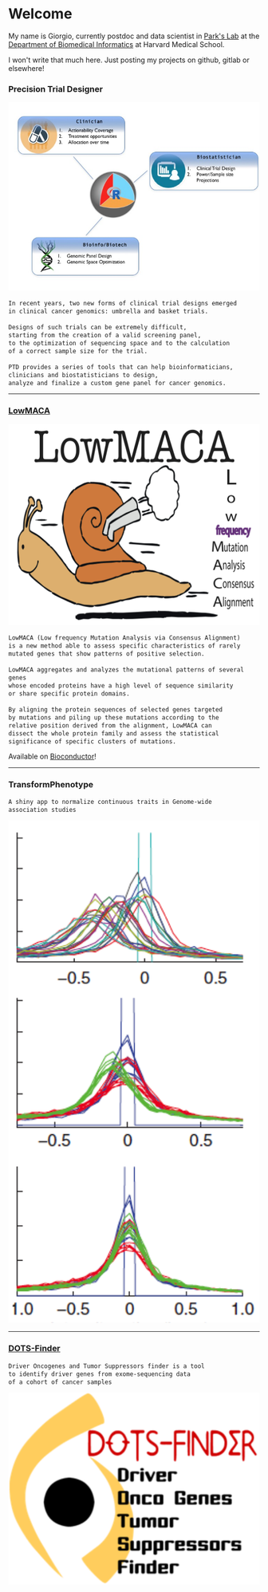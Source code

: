 # Welcome

My name is Giorgio, currently postdoc and data scientist in [Park's Lab](https://compbio.hms.harvard.edu/) 
at the [Department of Biomedical Informatics](https://dbmi.hms.harvard.edu/careers/postdoctoral-fellows/park-lab) at Harvard Medical School.

I won't write that much here. Just posting my projects on github, gitlab or elsewhere!


### Precision Trial Designer

[![](images/conclusionSlide2.jpg)](https://gmelloni.github.io/ptd)

```
In recent years, two new forms of clinical trial designs emerged 
in clinical cancer genomics: umbrella and basket trials.

Designs of such trials can be extremely difficult, 
starting from the creation of a valid screening panel, 
to the optimization of sequencing space and to the calculation 
of a correct sample size for the trial.

PTD provides a series of tools that can help bioinformaticians, 
clinicians and biostatisticians to design, 
analyze and finalize a custom gene panel for cancer genomics.
```

----------------------

### [LowMACA](https://bmcbioinformatics.biomedcentral.com/articles/10.1186/s12859-016-0935-7)

[![](images/lowmaca_logo.png)](http://cgsb.genomics.iit.it/wiki/projects/LowMACA)

```
LowMACA (Low frequency Mutation Analysis via Consensus Alignment) 
is a new method able to assess specific characteristics of rarely 
mutated genes that show patterns of positive selection.

LowMACA aggregates and analyzes the mutational patterns of several genes 
whose encoded proteins have a high level of sequence similarity 
or share specific protein domains.

By aligning the protein sequences of selected genes targeted 
by mutations and piling up these mutations according to the 
relative position derived from the alignment, LowMACA can 
dissect the whole protein family and assess the statistical 
significance of specific clusters of mutations.
```

Available on [Bioconductor](http://www.bioconductor.org/packages/release/bioc/html/LowMACA.html)! 

----------------------

### TransformPhenotype

<div class="row">
<div class="col-sm-9">

```
A shiny app to normalize continuous traits in Genome-wide 
association studies
```

</div>
<div class="col-sm-3">

[![](images/normalization_mod.png)](https://github.com/gmelloni/transformPhenotype)

</div>
</div>

----------------------

### [DOTS-Finder]((https://genomemedicine.biomedcentral.com/articles/10.1186/gm563))

```
Driver Oncogenes and Tumor Suppressors finder is a tool 
to identify driver genes from exome-sequencing data 
of a cohort of cancer samples
```

[![](images/dotsfinderlogo.png)](http://cgsb.genomics.iit.it/wiki/projects/DOTS-Finder)

<!-- 

## Welcome to GitHub Pages

You can use the [editor on GitHub](https://github.com/gmelloni/gmelloni.github.io/edit/master/README.md) to maintain and preview the content for your website in Markdown files.

Whenever you commit to this repository, GitHub Pages will run [Jekyll](https://jekyllrb.com/) to rebuild the pages in your site, from the content in your Markdown files.

### Markdown

Markdown is a lightweight and easy-to-use syntax for styling your writing. It includes conventions for

```markdown
Syntax highlighted code block

# Header 1
## Header 2
### Header 3

- Bulleted
- List

1. Numbered
2. List

**Bold** and _Italic_ and `Code` text

[Link](url) and ![Image](src)
```

For more details see [GitHub Flavored Markdown](https://guides.github.com/features/mastering-markdown/).

### Jekyll Themes

Your Pages site will use the layout and styles from the Jekyll theme you have selected in your [repository settings](https://github.com/gmelloni/gmelloni.github.io/settings). The name of this theme is saved in the Jekyll `_config.yml` configuration file.

### Support or Contact

Having trouble with Pages? Check out our [documentation](https://help.github.com/categories/github-pages-basics/) or [contact support](https://github.com/contact) and we’ll help you sort it out.

-->
